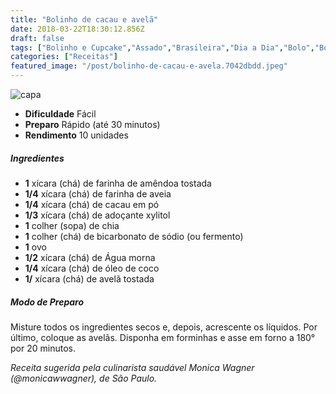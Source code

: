 ```yaml
---
title: "Bolinho de cacau e avelã"
date: 2018-03-22T18:30:12.856Z
draft: false
tags: ["Bolinho e Cupcake","Assado","Brasileira","Dia a Dia","Bolo","Bolo de chocolate","Chocolate amargo","Oleaginosas","Receitas","Receitas com chocolate","Receitas rápidas","Receitas simples e fáceis"]
categories: ["Receitas"]
featured_image: "/post/bolinho-de-cacau-e-avela.7042dbdd.jpeg"
---
```


![capa](/post/bolinho-de-cacau-e-avela.7042dbdd.jpeg)

*   **Dificuldade** Fácil
*   **Preparo** Rápido (até 30 minutos)
*   **Rendimento** 10 unidades

##### Ingredientes

*   **1** xícara (chá) de farinha de amêndoa tostada
*   **1/4** xícara (chá) de farinha de aveia
*   **1/4** xícara (chá) de cacau em pó
*   **1/3** xícara (chá) de adoçante xylitol
*   **1** colher (sopa) de chia
*   **1** colher (chá) de bicarbonato de sódio (ou fermento)
*   **1** ovo
*   **1/2** xícara (chá) de Água morna
*   **1/4** xícara (chá) de óleo de coco
*   **1/** xícara (chá) de avelã tostada

##### Modo de Preparo

Misture todos os ingredientes secos e, depois, acrescente os líquidos. Por último, coloque as avelãs. Disponha em forminhas e asse em forno a 180° por 20 minutos.

_Receita sugerida pela culinarista saudável Monica Wagner (@monicawwagner), de São Paulo._

